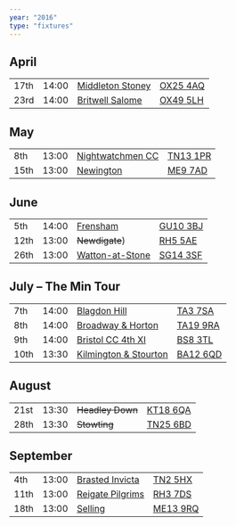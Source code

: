 ```yaml
---
year: "2016"
type: "fixtures"
---
```


## April

|  |  |  |  |
|:---|:---|:---|:---|
| 17th | 14:00 | [Middleton Stoney](/2016/middleton-stoney) | [OX25 4AQ](https//goo.gl/maps/2oHFhgW7cVt) |
| 23rd | 14:00 | [Britwell Salome](/2016/britwell-salome) | [OX49 5LH](https://www.google.co.uk/maps/@51.6319621,-1.0333799,18z) |

## May

|  |  |  |  |
|:---|:---|:---|:---|
| 8th | 13:00 | [Nightwatchmen CC](/2016/nightwatchmen) | [TN13 1PR](https://goo.gl/maps/JefoWDSusHs) |
| 15th | 13:00 | [Newington](/2016/newington) | [ME9 7AD](https://goo.gl/maps/t473ZxQqr142) |

## June

|  |  |  |  |
|:---|:---|:---|:---|
| 5th | 14:00 | [Frensham](/2016/frensham) | [GU10 3BJ](https//goo.gl/maps/xBUZvPU1vnK2) |
| 12th | 13:00 | <del>Newdigate</del>) | [RH5 5AE](http://goo.gl/maps/2RKzj) |
| 26th | 13:00 | [Watton-at-Stone](/2016/watton-at-stone) | [SG14 3SF](https://goo.gl/maps/2oHFhgW7cVt) |

## July – The Min Tour

|  |  |  |  |
|:---|:---|:---|:---|
| 7th | 14:00 | [Blagdon Hill](/2016/blagdon-hill) | [TA3 7SA](https//goo.gl/maps/H6iLZLNcja12) |
| 8th | 14:00 | [Broadway & Horton](/2016/broadway-and-horton) | [TA19 9RA](https//goo.gl/maps/hVamJL8if6v) |
| 9th | 14:00 | [Bristol CC 4th XI](/2016/bristol) | [BS8 3TL](http://tinyurl.com/q9t3bma) |
| 10th | 13:30 | [Kilmington & Stourton](/2016/kilmington-and-stourton) | [BA12 6QD](https://goo.gl/maps/6q53XChZh9A2) |


## August

|  |  |  |  |
|:---|:---|:---|:---|
| 21st | 13:30 | <del>Headley Down</del> | [KT18 6QA](https://goo.gl/maps/pn4ojVfCN722) |
| 28th | 13:30 | <del>Stowting</del> | [TN25 6BD](https//goo.gl/maps/5KNmaMe6Wb422) |


## September

|  |  |  |  |
|:---|:---|:---|:---|
| 4th | 13:00 | [Brasted Invicta](/2016/brasted-invicta) | [TN2 5HX](https://goo.gl/maps/wC8nxBrVNym) |
| 11th | 13:00 | [Reigate Pilgrims](/2016/reigate-pilgrims) | [RH3 7DS](https//goo.gl/maps/APtKSjuaQ5v) |
| 18th | 13:00 | [Selling](/2016/selling) | [ME13 9RQ](https//goo.gl/maps/QeLhjBkEbJr) |